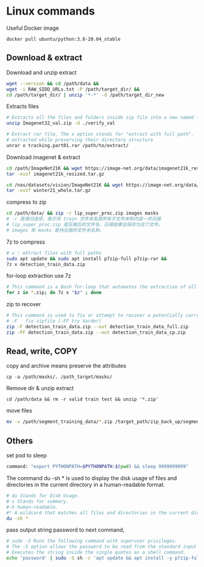 # Linux commands

Useful Docker image

`docker pull ubuntu/python:3.8-20.04_stable`

## Download & extract

Download and unzip extract
```bash
wget --version && cd /path/data && 
wget -i RAW_SIDD_URLs.txt -P /path/target_dir/ && 
cd /path/target_dir/ | unzip '*-*' -d /path/target_dir_new
```
Extracts files 
```bash
# Extracts all the files and folders inside zip file into a new named folder
unzip Imagenet32_val.zip -d ./verify_val

# Extract rar file, The x option stands for "extract with full path".
# extracted while preserving their directory structure
unrar x tracking.part01.rar /path/to/extract/
```

Download imagenet & extract
```bash
cd /path/ImageNet21K && wget https://image-net.org/data/imagenet21k_resized.tar.gz && 
tar -xvzf imagenet21k_resized.tar.gz

cd /nas/datasets/vision/ImageNet21K && wget https://image-net.org/data/winter21_whole.tar.gz && 
tar -xvzf winter21_whole.tar.gz
```

compress to zip
```bash
cd /path/data/ && zip -r lip_super_proc.zip images masks
# -r 是递归选项，表示将 train 文件夹及其所有子文件夹和内容一并压缩
# lip_super_proc.zip 是压缩后的文件名，压缩结果会保存为这个文件。
# images 和 masks 是待压缩的文件夹名称。
```

7z to compress
```bash
# x : eXtract files with full paths
sudo apt update && sudo apt install p7zip-full p7zip-rar && 
7z x detection_train_data.zip
```

for-loop extraction use 7z
```bash
# This command is a Bash for-loop that automates the extraction of all .zip files in the current directory using the 7z utility.
for z in *.zip; do 7z x "$z" ; done
```

zip to recover
```bash
# This command is used to fix or attempt to recover a potentially corrupt or incomplete ZIP archive.
# -F   fix zipfile (-FF try harder)
zip -F detection_train_data.zip --out detection_train_data_full.zip
zip -FF detection_train_data.zip --out detection_train_data_cp.zip
```

## Read, write, COPY
copy and archive means preserve the attributes

`cp -a /path/masks/. /path_target/masks/ `

Remove dir & unzip extract

`cd /path/data && rm -r valid train test && unzip '*.zip'`

move files
```bash
mv -v /path/segment_training_data/*.zip /target_path/zip_back_up/segment_training/
```

## Others
set pod to sleep
```bash
command: "export PYTHONPATH=$PYTHONPATH:$(pwd) && sleep 9999999999"
```

The command du -sh * is used to display the disk usage of files and directories in the current directory in a human-readable format.
```bash
# du Stands for Disk Usage.
#-s Stands for summary.
#-h human-readable.
#* A wildcard that matches all files and directories in the current directory.
du -sh *
```
pass output string password to next command, 
```bash
# sudo -S Runs the following command with superuser privileges.
# The -S option allows the password to be read from the standard input (in this case, provided by the echo command).
# Executes the string inside the single quotes as a shell command.
echo 'password' | sudo -S sh -c 'apt update && apt install -y p7zip-full p7zip-rar && 7z x archive.zip'
```
